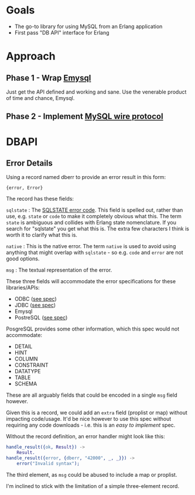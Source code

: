 # Goals

- The go-to library for using MySQL from an Erlang application
- First pass "DB API" interface for Erlang

# Approach

## Phase 1 - Wrap [Emysql](https://github.com/Eonblast/Emysql)

Just get the API defined and working and sane. Use the venerable product of
time and chance, Emysql.

## Phase 2 - Implement [MySQL wire protocol](http://dev.mysql.com/doc/internals/en/client-server-protocol.html)

# DBAPI

## Error Details

Using a record named dberr to provide an error result in this form:

    {error, Error}

The record has these fields:

`sqlstate`
: The
[SQLSTATE error code](http://raymondkolbe.com/2009/03/08/sql-92-sqlstate-codes/). This
field is spelled out, rather than use, e.g. `state` or `code` to make it
completely obvious what this. The term `state` is ambiguous and collides with
Erlang state nomenclature. If you search for "sqlstate" you get what this
is. The extra few characters I think is worth it to clarify what this is.

`native`
: This is the native error. The term `native` is used to avoid using anything
that might overlap with `sqlstate` - so e.g. `code` and `error` are not good
options.

`msg`
: The textual representation of the error.

These three fields will accommodate the error specifications for these
libraries/APIs:

- ODBC ([see spec](http://msdn.microsoft.com/en-us/library/ms716256%28v=vs.85%29.aspx))
- JDBC ([see spec](http://docs.oracle.com/javase/7/docs/api/java/sql/SQLException.html))
- Emysql
- PostreSQL ([see spec](http://www.postgresql.org/docs/9.3/static/plpgsql-errors-and-messages.html))

PosgreSQL provides some other information, which this spec would not
accommodate:

- DETAIL
- HINT
- COLUMN
- CONSTRAINT
- DATATYPE
- TABLE
- SCHEMA

These are all arguably fields that could be encoded in a single `msg` field
however.

Given this is a record, we could add an `extra` field (proplist or map) without
impacting code/usage. It'd be nice however to use this spec without requiring
any code downloads - i.e. this is an _easy to implement_ spec.

Without the record definition, an error handler might look like this:

``` erlang
handle_result({ok, Result}) ->
    Result.
handle_result({error, {dberr, "42000", _, _}}) ->
    error("Invalid syntax");
```

The third element, as `msg` could be abused to include a map or proplist.

I'm inclined to stick with the limitation of a simple three-element record.
